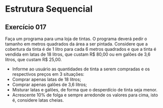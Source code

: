 # Estrutura Sequencial

## Exercício 017

Faça um programa para uma loja de tintas. 
O programa deverá pedir o tamanho em metros quadrados da área a ser pintada. 
Considere que a cobertura da tinta é de 1 litro para cada 6 metros quadrados e que a tinta é vendida em latas de 18 litros, que custam R$ 80,00 ou em galões de 3,6 litros, que custam R$ 25,00.

- Informe ao usuário as quantidades de tinta a serem compradas e os respectivos preços em 3 situações:
- Comprar apenas latas de 18 litros;
- Comprar apenas galões de 3,6 litros;
- Misturar latas e galões, de forma que o desperdício de tinta seja menor.
- Acrescente 10% de folga e sempre arredonde os valores para cima, isto é, considere latas cheias.
